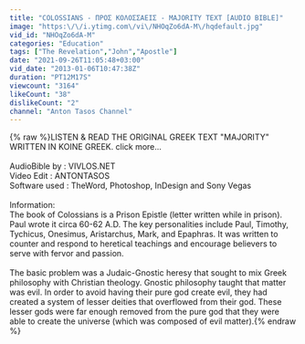 ```yaml
---
title: "COLOSSIANS - ΠΡΟΣ ΚΟΛΟΣΣΑΕΙΣ - MAJORITY TEXT [AUDIO BIBLE]"
image: "https:\/\/i.ytimg.com\/vi\/NHOqZo6dA-M\/hqdefault.jpg"
vid_id: "NHOqZo6dA-M"
categories: "Education"
tags: ["The Revelation","John","Apostle"]
date: "2021-09-26T11:05:48+03:00"
vid_date: "2013-01-06T10:47:38Z"
duration: "PT12M17S"
viewcount: "3164"
likeCount: "38"
dislikeCount: "2"
channel: "Anton Tasos Channel"
---
```

{% raw %}LISTEN &amp; READ THE ORIGINAL GREEK TEXT &quot;MAJORITY&quot; WRITTEN IN KOINE GREEK. click more... <br /><br />AudioBible by : VIVLOS.NET<br />Video Edit : ANTONTASOS<br />Software used : TheWord, Photoshop, InDesign and Sony Vegas<br /><br />Information:<br />The book of Colossians is a Prison Epistle (letter written while in prison). Paul wrote it circa 60-62 A.D. The key personalities include Paul, Timothy, Tychicus, Onesimus, Aristarchus, Mark, and Epaphras. It was written to counter and respond to heretical teachings and encourage believers to serve with fervor and passion.<br /><br />The basic problem was a Judaic-Gnostic heresy that sought to mix Greek philosophy with Christian theology. Gnostic philosophy taught that matter was evil. In order to avoid having their pure god create evil, they had created a system of lesser deities that overflowed from their god. These lesser gods were far enough removed from the pure god that they were able to create the universe (which was composed of evil matter).{% endraw %}
